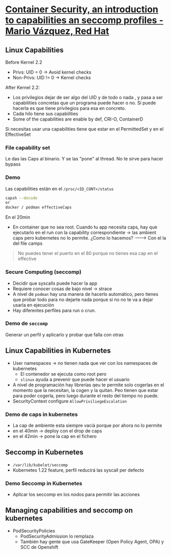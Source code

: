 # [Container Security, an introduction to capabilities an seccomp profiles - Mario Vázquez, Red Hat](https://www.youtube.com/watch?v=yCp_cPiJF14)

## Linux Capabilities

Before Kernel 2.2

- Privs: UID = 0 -> Avoid kernel checks
- Non-Privs: UID != 0 -> Kernel checks

After Kernel 2.2:

- Los privilegios dejar de ser algo del UID y de todo o nada , y pasa a ser capabilities concretas que un programa puede hacer o no. Si puede hacerla es que tiene privilegios para esa en concreto.
- Cada hilo tiene sus capabilities
- Some of the capabilities are enable by def, CRI-O, ContainerD

Si necesitas usar una capabilities tiene que estar en el PermittedSet y en el EffectiveSet

### File capability set

Le das las Caps al binario. Y se las "pone" al thread.
No te sirve para hacer bypass

### Demo

Las capabilities están en el `/proc/<ID_CONT>/status`

```bash
capsh --decode
or
docker / podman effectiveCaps
```

En el 20min

- En container que no sea root. Cuando tu app necesita caps, hay que ejecutarlo en el run con la capability correspondiente -> las ambient caps pero kubernetes no lo permite. ¿Como lo hacemos? ---> Con el la del file camps

> No puedes tener el puerto en el 80 porque no tienes esa cap en el effective

### Secure Computing (seccomp)

- Decidir que syscalls puede hacer la app
- Requiere conocer cosas de bajo nivel -> strace
- A nivel de `podman` hay una manera de hacerlo automático, pero tienes que probar todo para no dejarte nada porque si no no te va a dejar usarla en ejecución
- Hay diferentes perfiles para run o crun.

### Demo de `seccomp`

Generar un perfil y aplicarlo y probar que falla con otras

## Linux Capabilities in Kubernetes

- User namespaces -> no tienen nada que ver con los namespaces de kubernetes
  - El contenedor se ejecuta como root pero
  - `slinux` ayuda a prevenir que puede hacer el usuario
- A nivel de programación hay librerías qeu te permite solo cogerlas en el momento que la necesitan, la cogen y la quitan. Peo tienen que estar para poder cogerla, pero luego durante el resto del tiempo no puede.
- SecurityContext configure `AllowPriviliegeEscalation`

### Demo de caps in kubernetes

- La cap de ambiente esta siempre vaciá porque por ahora no lo permite
- en el 40min -> deploy con el drop de caps
- en el 42min -> pone la cap en el fichero

## Seccomp in Kubernetes

- `/var/lib/kubelet/seccomp`
- Kubernetes 1.22 feature, perfil reducirá las syscall per defecto

### Demo Seccomp in Kubernetes

- Aplicar los seccomp en los nodos para permitir las acciones

## Managing capabilities and seccomp on kubernetes

- PodSecurityPolicies
  - PodSecurityAdmission lo remplaza
  - También hay gente que usa GateKeeper (Open Policy Agent, OPA) y SCC de Openshift
